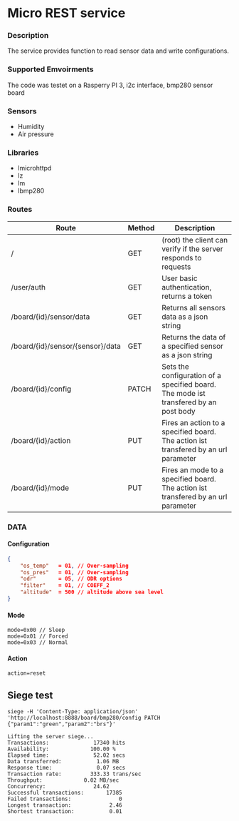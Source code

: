 # Micro REST service

### Description
The service provides function to read sensor data and write configurations.

### Supported Emvoirments
The code was testet on a Rasperry PI 3, i2c interface, bmp280 sensor board

### Sensors 
- Humidity
- Air pressure

### Libraries
- lmicrohttpd
- lz
- lm
- lbmp280



### Routes

| Route                            | Method | Description                                                                          |
|----------------------------------|--------|--------------------------------------------------------------------------------------|
| /                                | GET    | (root) the client can verify if the server responds to requests                      |
| /user/auth                       | GET    | User basic authentication, returns a token                                           |
| /board/{id}/sensor/data          | GET    | Returns all sensors data as a json string                                            |
| /board/{id}/sensor/{sensor}/data | GET    | Returns the data of a specified sensor as a json string                              |
| /board/{id}/config               | PATCH  | Sets the configuration of a specified board. The mode ist transfered by an post body |
| /board/{id}/action               | PUT    | Fires an action to a specified board. The action ist transfered by an url parameter  |
| /board/{id}/mode                 | PUT    | Fires an mode to a specified board. The action ist transfered by an url parameter    |

### DATA

#### Configuration

```json 
{
    "os_temp"   = 01, // Over-sampling
    "os_pres"   = 01, // Over-sampling
    "odr"       = 05, // ODR options
    "filter"    = 01, // COEFF_2
    "altitude"  = 500 // altitude above sea level
}
```

#### Mode
```
mode=0x00 // Sleep
mode=0x01 // Forced
mode=0x03 // Normal
```

#### Action
```
action=reset
```

## Siege test
```
siege -H 'Content-Type: application/json'  'http://localhost:8888/board/bmp280/config PATCH {"param1":"green","param2":"brs"}' 
```

```
Lifting the server siege...
Transactions:		       17340 hits
Availability:		      100.00 %
Elapsed time:		       52.02 secs
Data transferred:	        1.06 MB
Response time:		        0.07 secs
Transaction rate:	      333.33 trans/sec
Throughput:		        0.02 MB/sec
Concurrency:		       24.62
Successful transactions:       17385
Failed transactions:	           0
Longest transaction:	        2.46
Shortest transaction:	        0.01
```